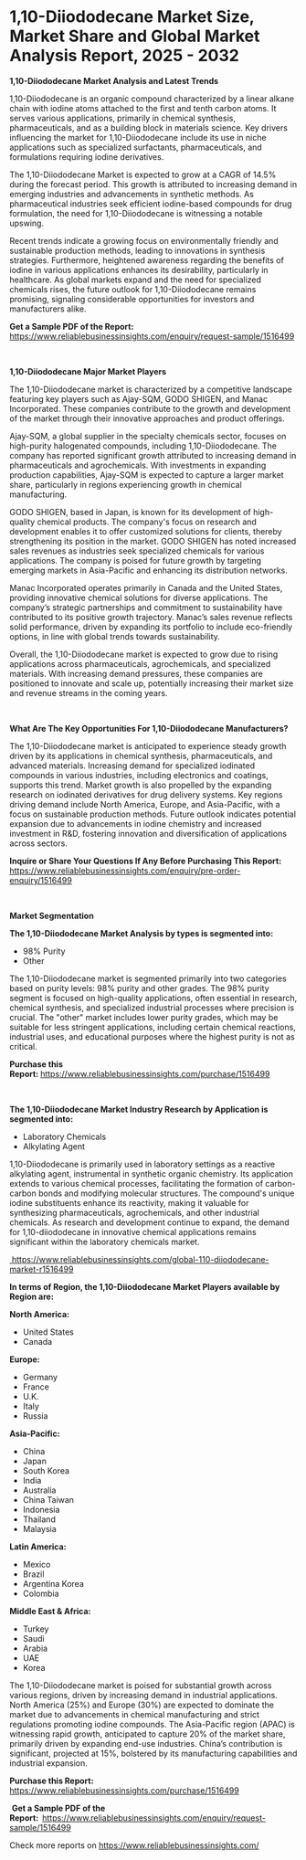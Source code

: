 <p><h1>1,10-Diiododecane Market Size, Market Share and Global Market Analysis Report, 2025 - 2032</h1></p><p><strong>1,10-Diiododecane Market Analysis and Latest Trends</strong></p>
<p><p>1,10-Diiododecane is an organic compound characterized by a linear alkane chain with iodine atoms attached to the first and tenth carbon atoms. It serves various applications, primarily in chemical synthesis, pharmaceuticals, and as a building block in materials science. Key drivers influencing the market for 1,10-Diiododecane include its use in niche applications such as specialized surfactants, pharmaceuticals, and formulations requiring iodine derivatives.</p><p>The 1,10-Diiododecane Market is expected to grow at a CAGR of 14.5% during the forecast period. This growth is attributed to increasing demand in emerging industries and advancements in synthetic methods. As pharmaceutical industries seek efficient iodine-based compounds for drug formulation, the need for 1,10-Diiododecane is witnessing a notable upswing.</p><p>Recent trends indicate a growing focus on environmentally friendly and sustainable production methods, leading to innovations in synthesis strategies. Furthermore, heightened awareness regarding the benefits of iodine in various applications enhances its desirability, particularly in healthcare. As global markets expand and the need for specialized chemicals rises, the future outlook for 1,10-Diiododecane remains promising, signaling considerable opportunities for investors and manufacturers alike.</p></p>
<p><strong>Get a Sample PDF of the Report:&nbsp;</strong> <a href="https://www.reliablebusinessinsights.com/enquiry/request-sample/1516499?utm_campaign=3133&utm_medium=2&utm_source=Github&utm_content=ia&utm_term=30032025&utm_id=110-diiododecane">https://www.reliablebusinessinsights.com/enquiry/request-sample/1516499</a></p>
<p>&nbsp;</p>
<p><strong>1,10-Diiododecane Major Market Players</strong></p>
<p><p>The 1,10-Diiododecane market is characterized by a competitive landscape featuring key players such as Ajay-SQM, GODO SHIGEN, and Manac Incorporated. These companies contribute to the growth and development of the market through their innovative approaches and product offerings.</p><p>Ajay-SQM, a global supplier in the specialty chemicals sector, focuses on high-purity halogenated compounds, including 1,10-Diiododecane. The company has reported significant growth attributed to increasing demand in pharmaceuticals and agrochemicals. With investments in expanding production capabilities, Ajay-SQM is expected to capture a larger market share, particularly in regions experiencing growth in chemical manufacturing.</p><p>GODO SHIGEN, based in Japan, is known for its development of high-quality chemical products. The company's focus on research and development enables it to offer customized solutions for clients, thereby strengthening its position in the market. GODO SHIGEN has noted increased sales revenues as industries seek specialized chemicals for various applications. The company is poised for future growth by targeting emerging markets in Asia-Pacific and enhancing its distribution networks.</p><p>Manac Incorporated operates primarily in Canada and the United States, providing innovative chemical solutions for diverse applications. The company’s strategic partnerships and commitment to sustainability have contributed to its positive growth trajectory. Manac’s sales revenue reflects solid performance, driven by expanding its portfolio to include eco-friendly options, in line with global trends towards sustainability.</p><p>Overall, the 1,10-Diiododecane market is expected to grow due to rising applications across pharmaceuticals, agrochemicals, and specialized materials. With increasing demand pressures, these companies are positioned to innovate and scale up, potentially increasing their market size and revenue streams in the coming years.</p></p>
<p>&nbsp;</p>
<p><strong>What Are The Key Opportunities For 1,10-Diiododecane Manufacturers?</strong></p>
<p><p>The 1,10-Diiododecane market is anticipated to experience steady growth driven by its applications in chemical synthesis, pharmaceuticals, and advanced materials. Increasing demand for specialized iodinated compounds in various industries, including electronics and coatings, supports this trend. Market growth is also propelled by the expanding research on iodinated derivatives for drug delivery systems. Key regions driving demand include North America, Europe, and Asia-Pacific, with a focus on sustainable production methods. Future outlook indicates potential expansion due to advancements in iodine chemistry and increased investment in R&D, fostering innovation and diversification of applications across sectors.</p></p>
<p><strong>Inquire or Share Your Questions If Any Before Purchasing This Report:</strong> <a href="https://www.reliablebusinessinsights.com/enquiry/pre-order-enquiry/1516499?utm_campaign=3133&utm_medium=2&utm_source=Github&utm_content=ia&utm_term=30032025&utm_id=110-diiododecane">https://www.reliablebusinessinsights.com/enquiry/pre-order-enquiry/1516499</a></p>
<p>&nbsp;</p>
<p><strong>Market Segmentation</strong></p>
<p><strong>The 1,10-Diiododecane Market Analysis by types is segmented into:</strong></p>
<p><ul><li>98% Purity</li><li>Other</li></ul></p>
<p><p>The 1,10-Diiododecane market is segmented primarily into two categories based on purity levels: 98% purity and other grades. The 98% purity segment is focused on high-quality applications, often essential in research, chemical synthesis, and specialized industrial processes where precision is crucial. The "other" market includes lower purity grades, which may be suitable for less stringent applications, including certain chemical reactions, industrial uses, and educational purposes where the highest purity is not as critical.</p></p>
<p><strong>Purchase this Report:&nbsp;</strong><a href="https://www.reliablebusinessinsights.com/purchase/1516499?utm_campaign=3133&utm_medium=2&utm_source=Github&utm_content=ia&utm_term=30032025&utm_id=110-diiododecane">https://www.reliablebusinessinsights.com/purchase/1516499</a></p>
<p>&nbsp;</p>
<p><strong>The 1,10-Diiododecane Market Industry Research by Application is segmented into:</strong></p>
<p><ul><li>Laboratory Chemicals</li><li>Alkylating Agent</li></ul></p>
<p><p>1,10-Diiododecane is primarily used in laboratory settings as a reactive alkylating agent, instrumental in synthetic organic chemistry. Its application extends to various chemical processes, facilitating the formation of carbon-carbon bonds and modifying molecular structures. The compound's unique iodine substituents enhance its reactivity, making it valuable for synthesizing pharmaceuticals, agrochemicals, and other industrial chemicals. As research and development continue to expand, the demand for 1,10-diiododecane in innovative chemical applications remains significant within the laboratory chemicals market.</p></p>
<p><a href="https://www.reliablebusinessinsights.com/global-110-diiododecane-market-r1516499?utm_campaign=3133&utm_medium=2&utm_source=Github&utm_content=ia&utm_term=30032025&utm_id=110-diiododecane">&nbsp;https://www.reliablebusinessinsights.com/global-110-diiododecane-market-r1516499</a></p>
<p><strong>In terms of Region, the 1,10-Diiododecane Market Players available by Region are:</strong></p>
<p>
    <p> <strong> North America: </strong>
        <ul>
            <li>United States</li>
            <li>Canada</li>
        </ul>
        </p> 
    <p> <strong> Europe: </strong>
        <ul>
            <li>Germany</li>
            <li>France</li>
            <li>U.K.</li>
            <li>Italy</li>
            <li>Russia</li>
        </ul>
        </p> 
    <p> <strong> Asia-Pacific: </strong>
        <ul>
            <li>China</li>
            <li>Japan</li>
            <li>South Korea</li>
            <li>India</li>
            <li>Australia</li>
            <li>China Taiwan</li>
            <li>Indonesia</li>
            <li>Thailand</li>
            <li>Malaysia</li>
        </ul>
        </p> 
    <p> <strong> Latin America: </strong>
        <ul>
            <li>Mexico</li>
            <li>Brazil</li>
            <li>Argentina Korea</li>
            <li>Colombia</li>
        </ul>
        </p> 
    <p> <strong> Middle East & Africa: </strong>
        <ul>
            <li>Turkey</li>
            <li>Saudi</li>
            <li>Arabia</li>
            <li>UAE</li>
            <li>Korea</li>
        </ul>
    </p>
    </p>
<p><p>The 1,10-Diiododecane market is poised for substantial growth across various regions, driven by increasing demand in industrial applications. North America (25%) and Europe (30%) are expected to dominate the market due to advancements in chemical manufacturing and strict regulations promoting iodine compounds. The Asia-Pacific region (APAC) is witnessing rapid growth, anticipated to capture 20% of the market share, primarily driven by expanding end-use industries. China’s contribution is significant, projected at 15%, bolstered by its manufacturing capabilities and industrial expansion.</p></p>
<p><strong>Purchase this Report: </strong><a href="https://www.reliablebusinessinsights.com/purchase/1516499?utm_campaign=3133&utm_medium=2&utm_source=Github&utm_content=ia&utm_term=30032025&utm_id=110-diiododecane">https://www.reliablebusinessinsights.com/purchase/1516499</a></p>
<p>&nbsp;<strong>Get a Sample PDF of the Report:&nbsp;&nbsp;</strong><a href="https://www.reliablebusinessinsights.com/enquiry/request-sample/1516499?utm_campaign=3133&utm_medium=2&utm_source=Github&utm_content=ia&utm_term=30032025&utm_id=110-diiododecane">https://www.reliablebusinessinsights.com/enquiry/request-sample/1516499</a></p>
<p><strong></strong></p>
<p>Check more reports on <a href="https://www.reliablebusinessinsights.com/?utm_campaign=3133&utm_medium=2&utm_source=Github&utm_content=ia&utm_term=30032025&utm_id=110-diiododecane">https://www.reliablebusinessinsights.com/</a></p>